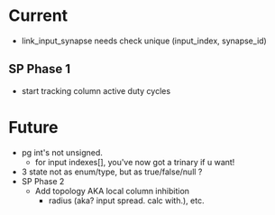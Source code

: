 # Current

* link_input_synapse needs check unique (input_index, synapse_id)

## SP Phase 1

* start tracking column active duty cycles


# Future

* pg int's not unsigned.  
  * for input indexes[], you've now got a trinary if u want!
* 3 state not as enum/type, but as true/false/null ?
* SP Phase 2
  * Add topology AKA local column inhibition 
    * radius (aka? input spread. calc with.), etc.

